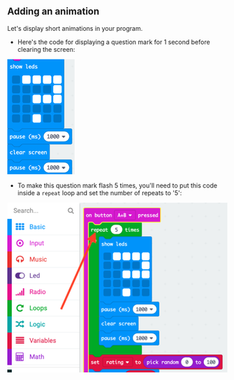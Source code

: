 ## Adding an animation

Let's display short animations in your program.

+ Here's the code for displaying a question mark for 1 second before clearing the screen:

![スクリーンショット](images/rate-question-code.png)

+ To make this question mark flash 5 times, you'll need to put this code inside a `repeat` loop and set the number of repeats to '5':

![スクリーンショット](images/rate-question-repeat.png)